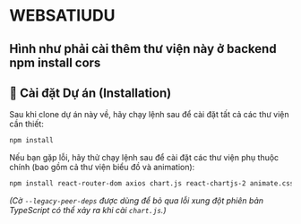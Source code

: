 # WEBSATIUDU
Hình như phải cài thêm thư viện này ở backend
npm install cors
---

## 🚀 Cài đặt Dự án (Installation)

Sau khi clone dự án này về, hãy chạy lệnh sau để cài đặt tất cả các thư viện cần thiết:

```bash
npm install
```

Nếu bạn gặp lỗi, hãy thử chạy lệnh sau để cài đặt các thư viện phụ thuộc chính (bao gồm cả thư viện biểu đồ và animation):

```bash
npm install react-router-dom axios chart.js react-chartjs-2 animate.css --legacy-peer-deps
```

_(Cờ `--legacy-peer-deps` được dùng để bỏ qua lỗi xung đột phiên bản TypeScript có thể xảy ra khi cài `chart.js`.)_
